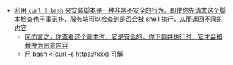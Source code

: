 - [利用 `curl | bash` 来安装脚本是一种非常不安全的行为。即使你先请求这个脚本检查也于事无补，服务端可以检查到是否会被 shell 执行，从而返回不同的内容](https://www.idontplaydarts.com/2016/04/detecting-curl-pipe-bash-server-side/)
	- [简而言之，你查看这个脚本时，它是安全的。你下载并执行时，它才会被替换为恶意内容](https://twitter.com/ChiangMaiGreat/status/1610448378223288321)
	- [用 bash <(curl -s https://xxx) 可解](https://twitter.com/yetone/status/1610520410956894208)